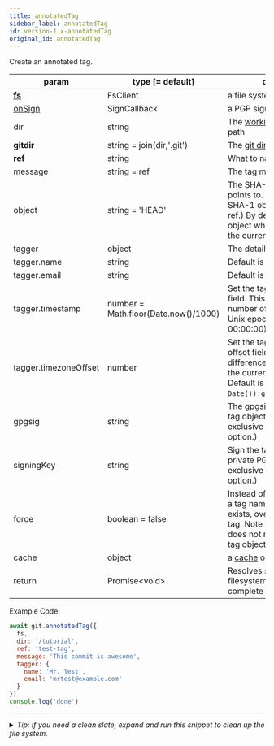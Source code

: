 ```yaml
---
title: annotatedTag
sidebar_label: annotatedTag
id: version-1.x-annotatedTag
original_id: annotatedTag
---
```


Create an annotated tag.

| param                 | type [= default]                     | description                                                                                                                                                                  |
| --------------------- | ------------------------------------ | ---------------------------------------------------------------------------------------------------------------------------------------------------------------------------- |
| [**fs**](./fs)        | FsClient                             | a file system implementation                                                                                                                                                 |
| [onSign](./onSign)    | SignCallback                         | a PGP signing implementation                                                                                                                                                 |
| dir                   | string                               | The [working tree](dir-vs-gitdir.md) directory path                                                                                                                          |
| **gitdir**            | string = join(dir,'.git')            | The [git directory](dir-vs-gitdir.md) path                                                                                                                                   |
| **ref**               | string                               | What to name the tag                                                                                                                                                         |
| message               | string = ref                         | The tag message to use.                                                                                                                                                      |
| object                | string = 'HEAD'                      | The SHA-1 object id the tag points to. (Will resolve to a SHA-1 object id if value is a ref.) By default, the commit object which is referred by the current `HEAD` is used. |
| tagger                | object                               | The details about the tagger.                                                                                                                                                |
| tagger.name           | string                               | Default is `user.name` config.                                                                                                                                               |
| tagger.email          | string                               | Default is `user.email` config.                                                                                                                                              |
| tagger.timestamp      | number = Math.floor(Date.now()/1000) | Set the tagger timestamp field. This is the integer number of seconds since the Unix epoch (1970-01-01 00:00:00).                                                            |
| tagger.timezoneOffset | number                               | Set the tagger timezone offset field. This is the difference, in minutes, from the current timezone to UTC. Default is `(new Date()).getTimezoneOffset()`.                   |
| gpgsig                | string                               | The gpgsig attached to the tag object. (Mutually exclusive with the `signingKey` option.)                                                                                   |
| signingKey            | string                               | Sign the tag object using this private PGP key. (Mutually exclusive with the `gpgsig` option.)                                                                               |
| force                 | boolean = false                      | Instead of throwing an error if a tag named `ref` already exists, overwrite the existing tag. Note that this option does not modify the original tag object itself.          |
| cache                 | object                               | a [cache](cache.md) object                                                                                                                                                   |
| return                | Promise\<void\>                      | Resolves successfully when filesystem operations are complete                                                                                                                |

Example Code:

```js live
await git.annotatedTag({
  fs,
  dir: '/tutorial',
  ref: 'test-tag',
  message: 'This commit is awesome',
  tagger: {
    name: 'Mr. Test',
    email: 'mrtest@example.com'
  }
})
console.log('done')
```


---

<details>
<summary><i>Tip: If you need a clean slate, expand and run this snippet to clean up the file system.</i></summary>

```js live
window.fs = new LightningFS('fs', { wipe: true })
window.pfs = window.fs.promises
console.log('done')
```
</details>

<script>
(function rewriteEditLink() {
  const el = document.querySelector('a.edit-page-link.button');
  if (el) {
    el.href = 'https://github.com/isomorphic-git/isomorphic-git/edit/main/src/api/annotatedTag.js';
  }
})();
</script>